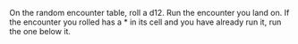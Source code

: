 On the random encounter table, roll a d12. Run the encounter you land on.
If the encounter you rolled has a * in its cell and you have already run it, run the one below it. 